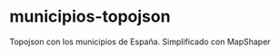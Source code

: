 municipios-topojson
===================

Topojson con los municipios de España. Simplificado con MapShaper
